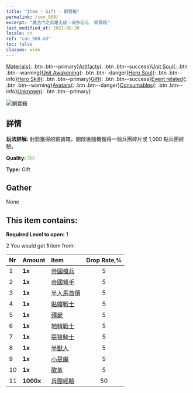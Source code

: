 ```yaml
---
title: "Item - Gift - 銅寶箱"
permalink: /con_968/
excerpt: "魔法门之英雄无敌：战争纪元  銅寶箱"
last_modified_at: 2021-06-30
locale: cn
ref: "con_968.md"
toc: false
classes: wide
---
```

 [Materials](/ItemsCN/){: .btn .btn--primary}[Artifacts](/ItemsCN/Artifacts/){: .btn .btn--success}[Unit Soul](/ItemsCN/UnitSoul/){: .btn .btn--warning}[Unit Awakening](/ItemsCN/UnitAwakening/){: .btn .btn--danger}[Hero Soul](/ItemsCN/HeroSoul/){: .btn .btn--info}[Hero Skill](/ItemsCN/HeroSkill/){: .btn .btn--primary}[Gift](/ItemsCN/Gift/){: .btn .btn--success}[Event related](/ItemsCN/Events/){: .btn .btn--warning}[Avatars](/ItemsCN/Avatars/){: .btn .btn--danger}[Consumables](/ItemsCN/Consumables/){: .btn .btn--info}[Unknown](/ItemsCN/Unknown/){: .btn .btn--primary}

 ![銅寶箱](/images/t/i_50001.png)

## 詳情
 **玩法詳解:** 射箭獲得的銅寶箱，開啟後隨機獲得一個兵團碎片或 1,000 點兵團經驗。

 **Quality:** <span style="color: #32CD32">OK</span>

 **Type:** Gift

## Gather

  None

## This item contains:

 **Required Level to open:** 1

 2 You would get **1** item  from:

  | Nr | Amount |     Item    | Drop Rate,% |
  |:---|:-------|:------------|:---------:|
  | 1 |  **1x** | [帝國槍兵](/cn/Items/unt_190/) | 5 | 
  | 2 |  **1x** | [帝國弩手](/cn/Items/unt_191/) | 5 | 
  | 3 |  **1x** | [半人馬首領](/cn/Items/unt_199/) | 5 | 
  | 4 |  **1x** | [骷髏戰士](/cn/Items/unt_208/) | 5 | 
  | 5 |  **1x** | [殭屍](/cn/Items/unt_209/) | 5 | 
  | 6 |  **1x** | [地精戰士](/cn/Items/unt_217/) | 5 | 
  | 7 |  **1x** | [惡狼騎士](/cn/Items/unt_218/) | 5 | 
  | 8 |  **1x** | [半獸人](/cn/Items/unt_219/) | 5 | 
  | 9 |  **1x** | [小惡魔](/cn/Items/unt_226/) | 5 | 
  | 10 |  **1x** | [歌革](/cn/Items/unt_227/) | 5 | 
  | 11 |  **1000x** | [兵團經驗](/cn/Items/con_902/) | 50 | 
